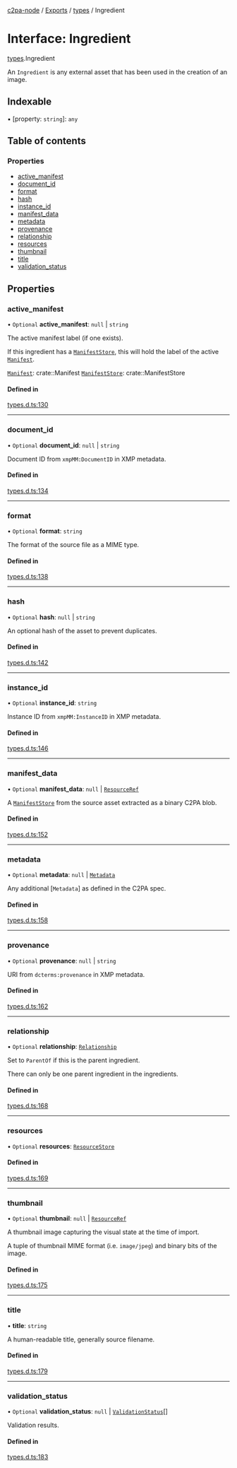 [c2pa-node](../README.md) / [Exports](../modules.md) / [types](../modules/types.md) / Ingredient

# Interface: Ingredient

[types](../modules/types.md).Ingredient

An `Ingredient` is any external asset that has been used in the creation of an image.

## Indexable

▪ [property: `string`]: `any`

## Table of contents

### Properties

- [active\_manifest](types.Ingredient.md#active_manifest)
- [document\_id](types.Ingredient.md#document_id)
- [format](types.Ingredient.md#format)
- [hash](types.Ingredient.md#hash)
- [instance\_id](types.Ingredient.md#instance_id)
- [manifest\_data](types.Ingredient.md#manifest_data)
- [metadata](types.Ingredient.md#metadata)
- [provenance](types.Ingredient.md#provenance)
- [relationship](types.Ingredient.md#relationship)
- [resources](types.Ingredient.md#resources)
- [thumbnail](types.Ingredient.md#thumbnail)
- [title](types.Ingredient.md#title)
- [validation\_status](types.Ingredient.md#validation_status)

## Properties

### active\_manifest

• `Optional` **active\_manifest**: ``null`` \| `string`

The active manifest label (if one exists).

If this ingredient has a [`ManifestStore`], this will hold the label of the active
[`Manifest`].

[`Manifest`]: crate::Manifest [`ManifestStore`]: crate::ManifestStore

#### Defined in

[types.d.ts:130](https://github.com/contentauth/c2pa-node/blob/a776a47/js-src/types.d.ts#L130)

___

### document\_id

• `Optional` **document\_id**: ``null`` \| `string`

Document ID from `xmpMM:DocumentID` in XMP metadata.

#### Defined in

[types.d.ts:134](https://github.com/contentauth/c2pa-node/blob/a776a47/js-src/types.d.ts#L134)

___

### format

• `Optional` **format**: `string`

The format of the source file as a MIME type.

#### Defined in

[types.d.ts:138](https://github.com/contentauth/c2pa-node/blob/a776a47/js-src/types.d.ts#L138)

___

### hash

• `Optional` **hash**: ``null`` \| `string`

An optional hash of the asset to prevent duplicates.

#### Defined in

[types.d.ts:142](https://github.com/contentauth/c2pa-node/blob/a776a47/js-src/types.d.ts#L142)

___

### instance\_id

• `Optional` **instance\_id**: `string`

Instance ID from `xmpMM:InstanceID` in XMP metadata.

#### Defined in

[types.d.ts:146](https://github.com/contentauth/c2pa-node/blob/a776a47/js-src/types.d.ts#L146)

___

### manifest\_data

• `Optional` **manifest\_data**: ``null`` \| [`ResourceRef`](types.ResourceRef.md)

A [`ManifestStore`] from the source asset extracted as a binary C2PA blob.

[`ManifestStore`]: crate::ManifestStore

#### Defined in

[types.d.ts:152](https://github.com/contentauth/c2pa-node/blob/a776a47/js-src/types.d.ts#L152)

___

### metadata

• `Optional` **metadata**: ``null`` \| [`Metadata`](types.Metadata.md)

Any additional [`Metadata`] as defined in the C2PA spec.

[`Manifest`]: crate::Manifest

#### Defined in

[types.d.ts:158](https://github.com/contentauth/c2pa-node/blob/a776a47/js-src/types.d.ts#L158)

___

### provenance

• `Optional` **provenance**: ``null`` \| `string`

URI from `dcterms:provenance` in XMP metadata.

#### Defined in

[types.d.ts:162](https://github.com/contentauth/c2pa-node/blob/a776a47/js-src/types.d.ts#L162)

___

### relationship

• `Optional` **relationship**: [`Relationship`](../enums/types.Relationship.md)

Set to `ParentOf` if this is the parent ingredient.

There can only be one parent ingredient in the ingredients.

#### Defined in

[types.d.ts:168](https://github.com/contentauth/c2pa-node/blob/a776a47/js-src/types.d.ts#L168)

___

### resources

• `Optional` **resources**: [`ResourceStore`](types.ResourceStore.md)

#### Defined in

[types.d.ts:169](https://github.com/contentauth/c2pa-node/blob/a776a47/js-src/types.d.ts#L169)

___

### thumbnail

• `Optional` **thumbnail**: ``null`` \| [`ResourceRef`](types.ResourceRef.md)

A thumbnail image capturing the visual state at the time of import.

A tuple of thumbnail MIME format (i.e. `image/jpeg`) and binary bits of the image.

#### Defined in

[types.d.ts:175](https://github.com/contentauth/c2pa-node/blob/a776a47/js-src/types.d.ts#L175)

___

### title

• **title**: `string`

A human-readable title, generally source filename.

#### Defined in

[types.d.ts:179](https://github.com/contentauth/c2pa-node/blob/a776a47/js-src/types.d.ts#L179)

___

### validation\_status

• `Optional` **validation\_status**: ``null`` \| [`ValidationStatus`](types.ValidationStatus.md)[]

Validation results.

#### Defined in

[types.d.ts:183](https://github.com/contentauth/c2pa-node/blob/a776a47/js-src/types.d.ts#L183)
